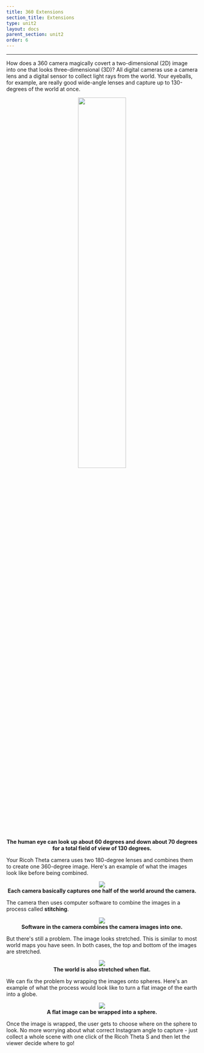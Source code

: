 ```yaml
---
title: 360 Extensions
section_title: Extensions
type: unit2
layout: docs
parent_section: unit2
order: 6
---
```

<hr>

How does a 360 camera magically covert a two-dimensional (2D) image into one that looks three-dimensional (3D)?  All digital cameras use a camera lens and a digital sensor to collect light rays from the world.  Your eyeballs, for example, are really good wide-angle lenses and capture up to 130-degrees of the world at once.

<div style="text-align:center">
	<img src="/images/docs/360_images/FOV.png" width="50%" height="50%">
	<br>
	<strong>The human eye can look up about 60 degrees and down about 70 degrees for a total field of view of 130 degrees.</strong>
</div>

Your Ricoh Theta camera uses two 180-degree lenses and combines them to create one 360-degree image. Here's an example of what the images look like before being combined.

<div style="text-align:center">
	<img src="/images/docs/360_images/theta_example_frame.png">
	<br>
	<strong>Each camera basically captures one half of the world around the camera. </strong>
</div>

The camera then uses computer software to combine the images in a process called **stitching**.

<div style="text-align:center">
	<img src="/images/docs/360_images/theta_example_stitched_frame.png">
	<br>
	<strong>Software in the camera combines the camera images into one. </strong>
</div>

But there's still a problem. The image looks stretched. This is similar to most world maps you have seen. In both cases, the top and bottom of the images are stretched.

<div style="text-align:center">
	<img src="/images/docs/360_images/Equirectangular_projection_SW.jpg">
	<br>
	<strong>The world is also stretched when flat. </strong>
</div>

We can fix the problem by wrapping the images onto spheres. Here's an example of what the process would look like to turn a flat image of the earth into a globe.

<div style="text-align:center">
	<img src="/images/docs/360_images/Dymaxion_2003_animation_small1.gif">
	<br>
	<strong>A flat image can be wrapped into a sphere. </strong>
</div>

Once the image is wrapped, the user gets to choose where on the sphere to look.  No more worrying about what correct Instagram angle to capture - just collect a whole scene with one click of the Ricoh Theta S and then let the viewer decide where to go!